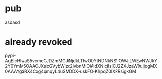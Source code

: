 # pub
asdasd

# already revoked
pypi-AgEIcHlwaS5vcmcCJDZmMGJiNjdkLTIwODYtNDNkNS1iOWJjLWEwNWJkY2Y0YmM5OAACJXsicGVybWlzc2lvbnMiOiAidXNlciIsICJ2ZXJzaW9uIjogMX0AAAYgSRX4Cxg4qmqyL4uSMDDX-uskFO-KhpqZ0IXRRsigkGM
